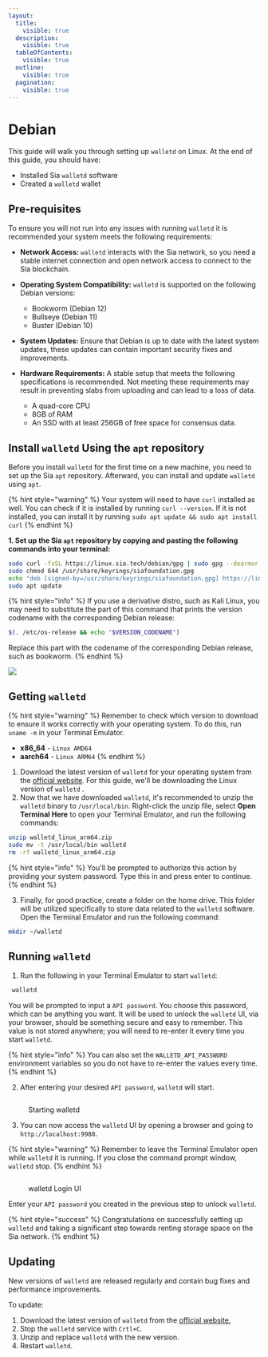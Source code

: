 ```yaml
---
layout:
  title:
    visible: true
  description:
    visible: true
  tableOfContents:
    visible: true
  outline:
    visible: true
  pagination:
    visible: true
---
```


# Debian

This guide will walk you through setting up `walletd` on Linux. At the end of this guide, you should have:

* Installed Sia `walletd` software
* Created a `walletd` wallet

## Pre-requisites

To ensure you will not run into any issues with running `walletd` it is recommended your system meets the following requirements:

* **Network Access:** `walletd` interacts with the Sia network, so you need a stable internet connection and open network access to connect to the Sia blockchain.

* **Operating System Compatibility:** `walletd` is supported on the following Debian versions:
	- Bookworm (Debian 12)
	- Bullseye (Debian 11)
	- Buster (Debian 10)

* **System Updates:** Ensure that Debian is up to date with the latest system updates, these updates can contain important security fixes and improvements.

* **Hardware Requirements:** A stable setup that meets the following specifications is recommended. Not meeting these requirements may result in preventing slabs from uploading and can lead to a loss of data.
  - A quad-core CPU
  - 8GB of RAM
  - An SSD with at least 256GB of free space for consensus data.

## Install `walletd` Using the `apt` repository

Before you install `walletd` for the first time on a new machine, you need to set up the Sia `apt` repository. Afterward, you can install and update `walletd` using `apt`.

{% hint style="warning" %}
Your system will need to have `curl` installed as well. You can check if it is installed by running `curl --version`. If it is not installed, you can install it by running `sudo apt update && sudo apt install curl`
{% endhint %}

**1. Set up the Sia `apt` repository by copying and pasting the following commands into your terminal:**

```sh
sudo curl -fsSL https://linux.sia.tech/debian/gpg | sudo gpg --dearmor -o /usr/share/keyrings/siafoundation.gpg
sudo chmod 644 /usr/share/keyrings/siafoundation.gpg
echo "deb [signed-by=/usr/share/keyrings/siafoundation.gpg] https://linux.sia.tech/debian $(. /etc/os-release && echo "$VERSION_CODENAME") main" | sudo tee /etc/apt/sources.list.d/siafoundation.list
sudo apt update
```

{% hint style="info" %}
If you use a derivative distro, such as Kali Linux, you may need to substitute the part of this command that prints the version codename with the corresponding Debian release:

```sh
$(. /etc/os-release && echo "$VERSION_CODENAME")
```

Replace this part with the codename of the corresponding Debian release, such as bookworm.
{% endhint %}

![](../../../.gitbook/assets/walletd-screenshots/install/linux/debian/01-renterd-debian-apt-repo.png)

## Getting `walletd`

{% hint style="warning" %}
Remember to check which version to download to ensure it works correctly with your operating system. To do this, run  `uname -m` in your Terminal Emulator.

* **x86\_64** - `Linux AMD64`
* **aarch64** - `Linux ARM64`
{% endhint %}

1. Download the latest version of `walletd` for your operating system from the [official website](https://sia.tech/software/walletd). For this guide, we'll be downloading the Linux version of `walletd` .
2. Now that we have downloaded `walletd`, it's recommended to unzip the `walletd` binary to `/usr/local/bin`. Right-click the unzip file, select **Open Terminal Here** to open your Terminal Emulator, and run the following commands:

```bash
unzip walletd_linux_arm64.zip
sudo mv -t /usr/local/bin walletd
rm -rf walletd_linux_arm64.zip 
```

{% hint style="info" %}
You'll be prompted to authorize this action by providing your system password. Type this in and press enter to continue.
{% endhint %}

3. Finally, for good practice, create a folder on the home drive. This folder will be utilized specifically to store data related to the `walletd` software. Open the Terminal Emulator and run the following command:

```bash
mkdir ~/walletd
```

## Running `walletd`

1. Run the following in your Terminal Emulator to start `walletd`:

```bash
 walletd
```

You will be prompted to input a `API password`. You choose this password, which can be anything you want. It will be used to unlock the `walletd` UI, via your browser, should be something secure and easy to remember. This value is not stored anywhere; you will need to re-enter it every time you start `walletd`.

{% hint style="info" %}
You can also set the `WALLETD_API_PASSWORD` environment variables so you do not have to re-enter the values every time.
{% endhint %}

2. After entering your desired `API password`, `walletd` will start.&#x20;

<figure><img src="../../.gitbook/assets/starting walletd.png" alt=""><figcaption><p>Starting walletd</p></figcaption></figure>

3. &#x20;You can now access the `walletd` UI by opening a browser and going to `http://localhost:9980`.&#x20;

{% hint style="warning" %}
Remember to leave the Terminal Emulator open while `walletd` it is running. If you close the command prompt window, `walletd` stop.
{% endhint %}

<figure><img src="../../.gitbook/assets/walletd login UI.png" alt=""><figcaption><p>walletd Login UI</p></figcaption></figure>

Enter your `API password` you created in the previous step to unlock `walletd`.

{% hint style="success" %}
Congratulations on successfully setting up `walletd` and taking a significant step towards renting storage space on the Sia network.
{% endhint %}

## Updating

New versions of `walletd` are released regularly and contain bug fixes and performance improvements.

To update:

1. Download the latest version of `walletd` from the [official website.](https://sia.tech/wallet)
2. Stop the `walletd` service with `Crtl+C`.
3. Unzip and replace `walletd` with the new version.
4. Restart `walletd`.
